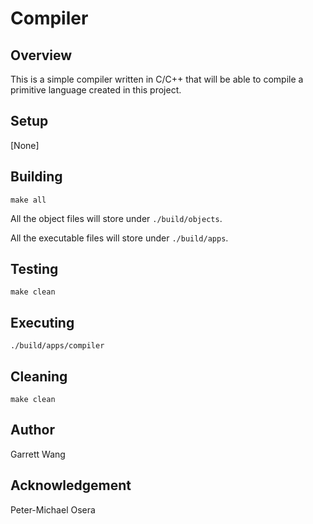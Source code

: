 # Compiler

## Overview
This is a simple compiler written in C/C++ that will be able to compile a primitive language created in this project.

## Setup
[None]

## Building
`make all`

All the object files will store under `./build/objects`.

All the executable files will store under `./build/apps`.

## Testing
`make clean`

## Executing
`./build/apps/compiler`

## Cleaning
`make clean`

## Author
Garrett Wang

## Acknowledgement
Peter-Michael Osera
